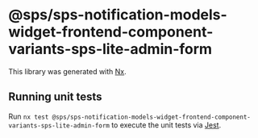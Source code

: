 # @sps/sps-notification-models-widget-frontend-component-variants-sps-lite-admin-form

This library was generated with [Nx](https://nx.dev).

## Running unit tests

Run `nx test @sps/sps-notification-models-widget-frontend-component-variants-sps-lite-admin-form` to execute the unit tests via [Jest](https://jestjs.io).
